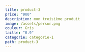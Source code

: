 ```yaml
---
title: product-3
price: "900"
description: mon troisième produit
image: /assets/person.png
couleur: Gris
taille: "0.9"
categorie: categorie-1
path: product-3
---
```

